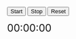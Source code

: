 <html>
<head>
  <style>
    .timer {
      font-size: 24px;
      margin-bottom: 10px;
    }

    .button {
      font-size: 18px;
      padding: 10px 20px;
      background-color: green;
      color: white;
      border: none;
      border-radius: 5px;
      margin-right: 10px;
    }

  </style>
</head>
<body>
  
  <button class="button" onclick="startTimer()">Start</button>
  <button class="button" onclick="stopTimer()">Stop</button>
  <button class="button" onclick="resetTimer()">Reset</button>
  <div class="timer">00:00:00</div>
  <p id="time"></p>

  <script>
   
    var timerInterval;
    var startTime;
    var elapsedTime = 0;
    var temp = 10;

    function startTimer() {
      
      if(temp >9){
        startTime = Date.now() - elapsedTime;
        timerInterval = setInterval(updateTimer, 10);
      }

    }

    function stopTimer() {
      temp = 9;
      clearInterval(timerInterval);
  
    }

    function resetTimer() {
      location.reload();
    }

    function updateTimer() {
      var currentTime = Date.now();
      elapsedTime = currentTime - startTime;
      var formattedTime = formatTime(elapsedTime);
      document.querySelector('.timer').textContent = formattedTime;
    }

    function formatTime(milliseconds) {
      var hours = Math.floor(milliseconds / (1000 * 60 * 60));
      var minutes = Math.floor((milliseconds % (1000 * 60 * 60)) / (1000 * 60));
      var seconds = Math.floor((milliseconds % (1000 * 60)) / 1000);

      var formattedHours = hours.toString().padStart(2, '0');
      var formattedMinutes = minutes.toString().padStart(2, '0');
      var formattedSeconds = seconds.toString().padStart(2, '0');
      document.getElementById("time").innerHTML = formattedHours + ':' + formattedMinutes + ':' + formattedSeconds;
      return = formattedHours + ':' + formattedMinutes + ':' + formattedSeconds;
    }  

    </script>
</body> 
</html>

